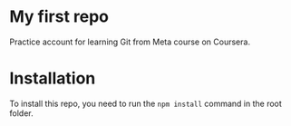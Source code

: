 # My first repo

Practice account for learning Git from Meta course on Coursera.

# Installation

To install this repo, you need to run the `npm install` command in the root folder.
